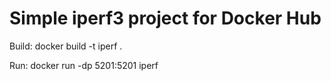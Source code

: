# Simple iperf3 project for Docker Hub

Build: docker build -t iperf .

Run: docker run -dp 5201:5201 iperf